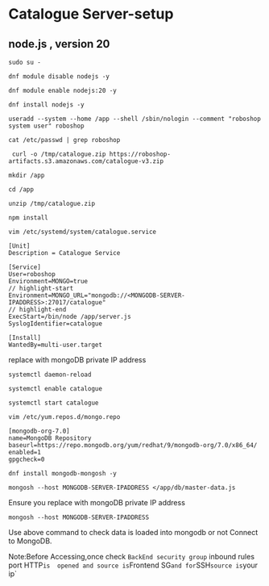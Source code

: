 # Catalogue Server-setup
## node.js , version 20
```
sudo su -
```

```
dnf module disable nodejs -y
```

```
dnf module enable nodejs:20 -y
```

```
dnf install nodejs -y
```

```
useradd --system --home /app --shell /sbin/nologin --comment "roboshop system user" roboshop
```

```
cat /etc/passwd | grep roboshop
```

```
 curl -o /tmp/catalogue.zip https://roboshop-artifacts.s3.amazonaws.com/catalogue-v3.zip
```

```
mkdir /app
```

```
cd /app
```

```
unzip /tmp/catalogue.zip
```

```
npm install
```

```
vim /etc/systemd/system/catalogue.service
```

```
[Unit]
Description = Catalogue Service

[Service]
User=roboshop
Environment=MONGO=true
// highlight-start
Environment=MONGO_URL="mongodb://<MONGODB-SERVER-IPADDRESS>:27017/catalogue"
// highlight-end
ExecStart=/bin/node /app/server.js
SyslogIdentifier=catalogue

[Install]
WantedBy=multi-user.target
```
replace <MONGODB-SERVER-IPADDRESS> with mongoDB private IP address
```
systemctl daemon-reload
```

```
systemctl enable catalogue
```

```
systemctl start catalogue

```

```
vim /etc/yum.repos.d/mongo.repo
```

```
[mongodb-org-7.0]
name=MongoDB Repository
baseurl=https://repo.mongodb.org/yum/redhat/9/mongodb-org/7.0/x86_64/
enabled=1
gpgcheck=0
```

```
dnf install mongodb-mongosh -y
```

```
mongosh --host MONGODB-SERVER-IPADDRESS </app/db/master-data.js
```
Ensure you replace <MONGODB-SERVER-IPADDRESS> with mongoDB private IP address
```
mongosh --host MONGODB-SERVER-IPADDRESS
```
Use above command to check data is loaded into mongodb or not Connect to MongoDB.

Note:Before Accessing,once check `BackEnd security group` inbound rules port HTTP` is  opened and source is `Frontend SG` and for `SSH` source is `your ip`

